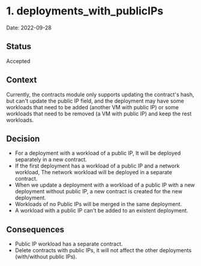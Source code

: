 # 1. deployments_with_publicIPs

Date: 2022-09-28

## Status

Accepted

## Context

Currently, the contracts module only supports updating the contract's hash, but can't update the public IP field, and the deployment may have some workloads that need to be added (another VM with public IP) or some workloads that need to be removed (a VM with public IP) and keep the rest workloads.

## Decision

- For a deployment with a workload of a public IP, It will be deployed separately in a new contract.
- If the first deployment has a workload of a public IP and a network workload, The network workload will be deployed in a separate contract.
- When we update a deployment with a workload of a public IP with a new deployment without public IP, a new contract is created for the new deployment.
- Workloads of no Public IPs will be merged in the same deployment.
- A workload with a public IP can't be added to an existent deployment.

## Consequences

- Public IP workload has a separate contract.
- Delete contracts with public IPs, it will not affect the other deployments (with/without public IPs).
